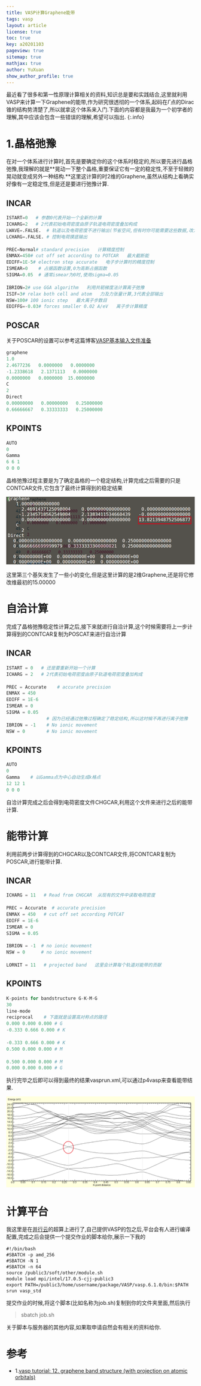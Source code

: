 ```yaml
---
title: VASP计算Graphene能带
tags: vasp
layout: article
license: true
toc: true
key: a20201103
pageview: true
sitemap: true
mathjax: true
author: YuXuan
show_author_profile: true
---
```

最近看了很多和第一性原理计算相关的资料,知识总是要和实践结合,这里就利用VASP来计算一下Graphene的能带,作为研究很透彻的一个体系,起码在$\Gamma$点的Dirac锥的结构势清楚了,所以就拿这个体系来入门.下面的内容都是我最为一个初学者的理解,其中应该会包含一些错误的理解,希望可以指出.
{:.info}
<!--more-->
# 1.晶格弛豫
在对一个体系进行计算时,首先是要确定你的这个体系时稳定的,所以要先进行晶格弛豫,我理解的就是**晃动一下整个晶格,重要保证它有一定的稳定性,不至于轻微的晃动就变成另外一种结构.**这里这计算的时2维的Graphene,虽然从结构上看确实好像有一定稳定性,但是还是要进行弛豫计算.
## INCAR
```python
ISTART=0   # 参数0代表开始一个全新的计算
ICHARG=2   # 2代表初始电荷密度由原子轨道电荷密度叠加构成
LWAVE=.FALSE.  # 轨道以及电荷密度不进行输出(节省空间,但有时你可能需要这些数据,改为true即可)
LCHARG=.FALSE. # 控制电荷摸底输出

PREC=Normal# standard precision   计算精度控制
ENMAX=450# cut off set according to POTCAR   最大截断能
EDIFF=1E-5# electron step accurate   电子步计算时的精度控制
ISMEAR=0    # 占据函数设置,0为高斯占据函数
SIGMA=0.05  # 通常ismear为0时,使用sigma=0.05

IBRION=2# use GGA algorithm   利用共轭梯度法计算离子弛豫
ISIF=3# relax both cell and atom   力及力张量计算,3代表全部输出
NSW=100# 100 ionic step   最大离子步数目
EDIFFG=-0.03# forces smaller 0.02 A/eV   离子步计算精度
```
## POSCAR
关于POSCAR的设置可以参考这篇博客[VASP基本输入文件准备](https://yxli8023.github.io/2020/09/27/VASP-4.html)
```python
graphene
1.0
2.4677236   0.0000000   0.0000000
-1.2338618   2.1371113   0.0000000
0.0000000   0.0000000  15.0000000
C
2
Direct
0.00000000   0.00000000   0.25000000
0.66666667   0.33333333   0.25000000
```
## KPOINTS
```python
AUTO
0
Gamma
6 6 1
0 0 0
```

晶格弛豫过程主要是为了确定晶格的一个稳定结构,计算完成之后需要的只是CONTCAR文件,它包含了最终计算得到的稳定结果

![png](/assets/images/vasp/contcar.png)

这里第三个基矢发生了一些小的变化,但是这里计算的是2维Graphene,还是将它修改维最初的15.00000

# 自洽计算
完成了晶格弛豫稳定性计算之后,接下来就进行自洽计算,这个时候需要将上一步计算得到的CONTCAR复制为POSCAT来进行自洽计算
## INCAR
```python
ISTART = 0   # 还是要重新开始一个计算
ICHARG = 2   # 2代表初始电荷密度由原子轨道电荷密度叠加构成

PREC = Accurate    # accurate precision
ENMAX = 450
EDIFF = 1E-6
ISMEAR = 0
SIGMA = 0.05
               # 因为已经通过弛豫过程确定了稳定结构,所以这时候不再进行离子弛豫
IBRION = -1    # No ionic movement 
NSW = 0        # No ionic movement
```
## KPOINTS
```python
AUTO
0
Gamma    # 以Gamma点为中心自动生成k格点
12 12 1
0 0 0
```
自洽计算完成之后会得到电荷密度文件CHGCAR,利用这个文件来进行之后的能带计算.

# 能带计算
利用前两步计算得到的CHGCAR以及CONTCAR文件,将CONTCAR复制为POSCAR,进行能带计算.
## INCAR
```python
ICHARG = 11   # Read from CHGCAR  从现有的文件中读取电荷密度

PREC = Accurate  # accurate precision
ENMAX = 450   # cut off set according POTCAT
EDIFF = 1E-6
ISMEAR = 0
SIGMA = 0.05

IBRION = -1  # no ionic movement
NSW = 0      # no ionic movement
 
LORNIT = 11   # projected band   这里会计算每个轨道对能带的贡献
```


## KPOINTS
```python
K-points for bandstructure G-K-M-G
30
line-mode
reciprocal    # 下面就是设置高对称点的路径
0.000 0.000 0.000 # G
-0.333 0.666 0.000 # K

-0.333 0.666 0.000 # K
0.500 0.000 0.000 # M
 
0.500 0.000 0.000 # M
0.000 0.000 0.000 # G
```
执行完毕之后即可以得到最终的结果vasprun.xml,可以通过p4vasp来查看能带结果.

![png](/assets/images/vasp/graphene.png)

# 计算平台
我这里是在[并行云](https://www.paratera.com/companyNews/companyDetail18.html)的超算上进行了,自己提供VASP的包之后,平台会有人进行编译配置,完成之后会提供一个提交作业的脚本给你,展示一下我的
```shell
#!/bin/bash
#SBATCH -p amd_256
#SBATCH -N 1
#SBATCH -n 64
source /public3/soft/other/module.sh
module load mpi/intel/17.0.5-cjj-public3
export PATH=/public3/home/username/package/VASP/vasp.6.1.0/bin:$PATH
srun vasp_std
```

提交作业的时候,将这个脚本(比如名称为job.sh)复制到你的文件夹里面,然后执行

> sbatch job.sh

关于脚本与服务器的其他内容,如果取申请自然会有相关的资料给你.


# 参考
- 1.[vasp tutorial: 12. graphene band structure (with projection on atomic orbitals)](https://www.youtube.com/watch?v=I9uB-px_YUY&ab_channel=QuantumNerd)
